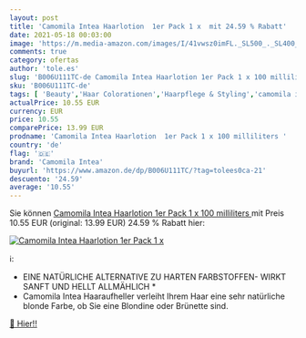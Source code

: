 ```yaml
---
layout: post
title: 'Camomila Intea Haarlotion  1er Pack 1 x  mit 24.59 % Rabatt'
date: 2021-05-18 00:03:00
image: 'https://m.media-amazon.com/images/I/41vwsz0imFL._SL500_._SL400_.jpg'
comments: true
category: ofertas
author: 'tole.es'
slug: 'B006U111TC-de Camomila Intea Haarlotion 1er Pack 1 x 100 milliliters'
sku: 'B006U111TC-de'
tags: [ 'Beauty','Haar Colorationen','Haarpflege & Styling','camomila intea', ]
actualPrice: 10.55 EUR
currency: EUR
price: 10.55
comparePrice: 13.99 EUR
prodname: 'Camomila Intea Haarlotion  1er Pack 1 x 100 milliliters '
country: 'de'
flag: '🇩🇪'
brand: 'Camomila Intea'
buyurl: 'https://www.amazon.de/dp/B006U111TC/?tag=tolees0ca-21'
descuento: '24.59'
average: '10.55'
---
```


Sie können [Camomila Intea Haarlotion  1er Pack 1 x 100 milliliters ](https://www.amazon.de/dp/B006U111TC/?tag=tolees0ca-21) mit Preis 10.55 EUR (original: 13.99 EUR) 24.59 % Rabatt hier:

[![Camomila Intea Haarlotion  1er Pack 1 x ](https://m.media-amazon.com/images/I/41vwsz0imFL._SL500_._SL400_.jpg)](https://www.amazon.de/dp/B006U111TC/?tag=tolees0ca-21)

ℹ️:

- EINE NATÜRLICHE ALTERNATIVE ZU HARTEN FARBSTOFFEN- WIRKT SANFT UND HELLT ALLMÄHLICH *
- Camomila Intea Haaraufheller verleiht Ihrem Haar eine sehr natürliche blonde Farbe, ob Sie eine Blondine oder Brünette sind.

[🛒 Hier!!](https://www.amazon.de/dp/B006U111TC/?tag=tolees0ca-21)

